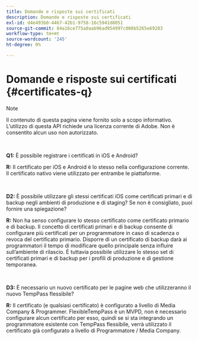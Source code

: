 ```yaml
---
title: Domande e risposte sui certificati
description: Domande e risposte sui certificati
exl-id: d4e493b0-4467-42b1-9758-16c5941d8051
source-git-commit: 84a16ce775a0aab96ad954997c008b5265e69283
workflow-type: tm+mt
source-wordcount: '245'
ht-degree: 0%

---
```


# Domande e risposte sui certificati {#certificates-q}

>[!NOTE]
>
>Il contenuto di questa pagina viene fornito solo a scopo informativo. L’utilizzo di questa API richiede una licenza corrente di Adobe. Non è consentito alcun uso non autorizzato.

</br>

**Q1:** È possibile registrare i certificati in iOS e Android?

**R:** Il certificato per iOS e Android è lo stesso nella configurazione corrente. Il certificato nativo viene utilizzato per entrambe le piattaforme.

</br>

**D2:** È possibile utilizzare gli stessi certificati iOS come certificati primari e di backup negli ambienti di produzione e di staging? Se non è consigliato, puoi fornire una spiegazione?

**R:** Non ha senso configurare lo stesso certificato come certificato primario e di backup. Il concetto di certificati primari e di backup consente di configurare più certificati per un programmatore in caso di scadenza o revoca del certificato primario. Disporre di un certificato di backup darà ai programmatori il tempo di modificare quello principale senza influire sull’ambiente di rilascio. È tuttavia possibile utilizzare lo stesso set di certificati primari e di backup per i profili di produzione e di gestione temporanea.

</br>

**D3:** È necessario un nuovo certificato per le pagine web che utilizzeranno il nuovo TempPass flessibile?

**R:** Il certificato (e qualsiasi certificato) è configurato a livello di Media Company &amp; Programmer. FlexibleTempPass è un MVPD, non è necessario configurare alcun certificato per esso, quindi se si sta integrando un programmatore esistente con TempPass flessibile, verrà utilizzato il certificato già configurato a livello di Programmatore / Media Company.
